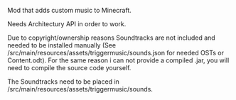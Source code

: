 Mod that adds custom music to Minecraft.

Needs Architectury API in order to work.

Due to copyright/ownership reasons Soundtracks are not included and needed to be installed manually (See /src/main/resources/assets/triggermusic/sounds.json for needed OSTs or Content.odt).
For the same reason i can not provide a compiled .jar, you will need to compile the source code yourself.

The Soundtracks need to be placed in /src/main/resources/assets/triggermusic/sounds.
